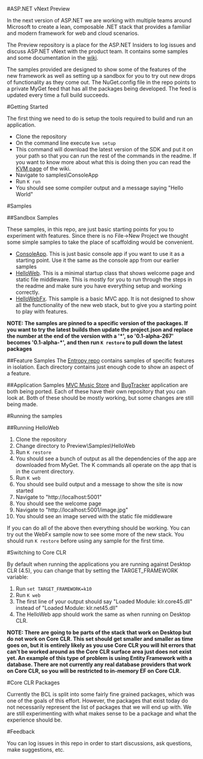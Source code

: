 #ASP.NET vNext Preview

In the next version of ASP.NET we are working with multiple teams around Microsoft to create a lean, composable .NET stack that provides a familiar and modern framework for web and cloud scenarios.

The Preview repository is a place for the ASP.NET Insiders to log issues and discuss ASP.NET vNext with the product team. It contains some samples and some documentation in the [wiki](https://github.com/aspnet/Preview/wiki).

The samples provided are designed to show some of the features of the new framework as well as setting up a sandbox for you to try out new drops of functionality as they come out. The NuGet.config file in the repo points to a private MyGet feed that has all the packages being developed. The feed is updated every time a full build succeeds.

#Getting Started

The first thing we need to do is setup the tools required to build and run an application.

* Clone the repository
* On the command line execute ```kvm setup``` 
* This command will download the latest version of the SDK and put it on your path so that you can run the rest of the commands in the readme. If you want to know more about what this is doing then you can read the [KVM page](https://github.com/aspnet/Preview/wiki/version-manager) of the wiki.
* Navigate to samples\ConsoleApp
* Run ```K run```
* You should see some compiler output and a message saying "Hello World"

#Samples

##Sandbox Samples

These samples, in this repo, are just basic starting points for you to experiment with features. Since there is no File->New Project we thought some simple samples to take the place of scaffolding would be convenient.

+ [ConsoleApp](https://github.com/aspnet/Preview/tree/master/samples/ConsoleApp). This is just basic console app if you want to use it as a starting point. Use it the same as the console app from our earlier samples
+ [HelloWeb](https://github.com/aspnet/Preview/tree/master/samples/HelloWeb). This is a minimal startup class that shows welcome page and static file middleware. This is mostly for you to run through the steps in the readme and make sure you have everything setup and working correctly.
+ [HelloWebFx](https://github.com/aspnet/Preview/tree/master/samples/HelloWebFx). This sample is a basic MVC app. It is not designed to show all the functionality of the new web stack, but to give you a starting point to play with features.

**NOTE: The samples are pinned to a specific version of the packages. If you want to try the latest builds then update the project.json and replace the number at the end of the version with a '\*', so '0.1-alpha-267' becomes '0.1-alpha-\*', and then run ```K restore``` to pull down the latest packages**

##Feature Samples
The [Entropy repo](https://github.com/aspnet/Entropy) contains samples of specific features in isolation. Each directory contains just enough code to show an aspect of a feature.

##Application Samples
[MVC Music Store](https://github.com/aspnet/MusicStore) and [BugTracker](https://github.com/aspnet/BugTracker) application are both being ported. Each of these have their own repository that you can look at. Both of these should be mostly working, but some changes are still being made. 

#Running the samples

##Running HelloWeb

1. Clone the repository
2. Change directory to Preview\Samples\HelloWeb
3. Run ```K restore```
4. You should see a bunch of output as all the dependencies of the app are downloaded from MyGet. The K commands all operate on the app that is in the current directory.
5. Run ```K web```
6. You should see build output and a message to show the site is now started
7. Navigate to "http://localhost:5001"
8. You should see the welcome page
9. Navigate to "http://localhost:5001/image.jpg"
10. You should see an image served with the static file middleware

If you can do all of the above then everything should be working. You can try out the WebFx sample now to see some more of the new stack. You should run ```K restore``` before using any sample for the first time.

#Switching to Core CLR

By default when running the applications you are running against Desktop CLR (4.5), you can change that by setting the TARGET_FRAMEWORK variable:

1. Run ```set TARGET_FRAMEWORK=k10```
2. Run ```K web```
3. The first line of your output should say "Loaded Module: klr.core45.dll" instead of "Loaded Module: klr.net45.dll"
4. The HelloWeb app should work the same as when running on Desktop CLR.

**NOTE: There are going to be parts of the stack that work on Desktop but do not work on Core CLR. This set should get smaller and smaller as time goes on, but it is entirely likely as you use Core CLR you will hit errors that can't be worked around as the Core CLR surface area just does not exist yet. An example of this type of problem is using Entity Framework with a database. There are not currently any real database providers that work on Core CLR, so you will be restricted to in-memory EF on Core CLR.**

#Core CLR Packages

Currently the BCL is split into some fairly fine grained packages, which was one of the goals of this effort. However, the packages that exist today do not necessarily represent the list of packages that we will end up with. We are still experimenting with what makes sense to be a package and what the experience should be.

#Feedback

You can log issues in this repo in order to start discussions, ask questions, make suggestions, etc.
